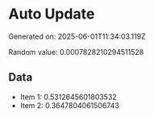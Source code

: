 # Auto Update

Generated on: 2025-06-01T11:34:03.119Z

Random value: 0.0007828210294511528

## Data

- Item 1: 0.5312645601803532
- Item 2: 0.3647804061506743